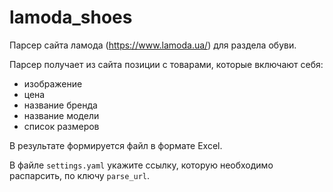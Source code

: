 # lamoda_shoes

Парсер сайта ламода (https://www.lamoda.ua/) для раздела обуви.

Парсер получает из сайта позиции с товарами, которые включают себя:
- изображение
- цена
- название бренда
- название модели
- список размеров

В результате формируется файл в формате Excel.

В файле `settings.yaml` укажите ссылку, которую необходимо распарсить, по ключу  `parse_url`.
